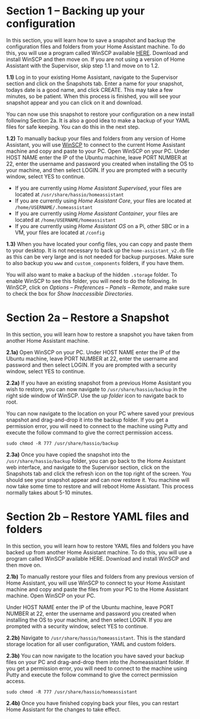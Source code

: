 # Section 1 – Backing up your configuration

In this section, you will learn how to save a snapshot and backup the configuration files and folders from your Home Assistant machine. To do this, you will use a program called WinSCP available [HERE](https://winscp.net/eng/docs/guide_install). Download and install WinSCP and then move on. If you are not using a version of Home Assistant with the Supervisor, skip step 1.1 and move on to 1.2.

**1.1)** Log in to your existing Home Assistant, navigate to the Supervisor section and click on the Snapshots tab. Enter a name for your snapshot, todays date is a good name, and click CREATE. This may take a few minutes, so be patient. When this process is finished, you will see your snapshot appear and you can click on it and download.

You can now use this snapshot to restore your configuration on a new install following Section 2a. It is also a good idea to make a backup of your YAML files for safe keeping. You can do this in the next step.

**1.2)** To manually backup your files and folders from any version of Home Assistant, you will use [WinSCP](https://winscp.net/eng/docs/guide_install) to connect to the current Home Assistant machine and copy and paste to your PC. Open WinSCP on your PC. Under HOST NAME enter the IP of the Ubuntu machine, leave PORT NUMBER at 22, enter the username and password you created when installing the OS to your machine, and then select LOGIN. If you are prompted with a security window, select YES to continue.

- If you are currently using *Home Assistant Supervised*, your files are located at `/usr/share/hassio/homeassistant`
- If you are currently using *Home Assistant Core*, your files are located at `/home/USERNAME/.homeassistant`
- If you are currently using *Home Assistant Container*, your files are located at `/home/USERNAME/homeassistant`
- If you are currently using *Home Assistant OS* on a Pi, other SBC or in a VM, your files are located at `/config`

**1.3)** When you have located your config files, you can copy and paste them to your desktop. It is not necessary to back up the `home-assistant_v2.db` file as this can be very large and is not needed for backup purposes. Make sure to also backup you `www` and `custom_components` folders, if you have them.

You will also want to make a backup of the hidden `.storage` folder. To enable WinSCP to see this folder, you will need to do the following. In WinSCP, click on *Options – Preferences – Panels – Remote*, and make sure to check the box for *Show Inaccessible Directories*.

# Section 2a – Restore a Snapshot

In this section, you will learn how to restore a snapshot you have taken from another Home Assistant machine.

**2.1a)** Open WinSCP on your PC. Under HOST NAME enter the IP of the Ubuntu machine, leave PORT NUMBER at 22, enter the username and password and then select LOGIN. If you are prompted with a security window, select YES to continue.

**2.2a)** If you have an existing snapshot from a previous Home Assistant you wish to restore, you can now navigate to `/usr/share/hassio/backup` in the right side window of WinSCP. Use the *up folder* icon to navigate back to root.

You can now navigate to the location on your PC where saved your previous snapshot and drag-and-drop it into the backup folder. If you get a permission error, you will need to connect to the machine using Putty and execute the follow command to give the correct permission access.

```
sudo chmod -R 777 /usr/share/hassio/backup
```

**2.3a)** Once you have copied the snapshot into the `/usr/share/hassio/backup` folder, you can go back to the Home Assistant web interface, and navigate to the Supervisor section, click on the Snapshots tab and click the refresh icon on the top right of the screen. You should see your snapshot appear and can now restore it. You machine will now take some time to restore and will reboot Home Assistant. This process normally takes about 5-10 minutes.

# Section 2b – Restore YAML files and folders

In this section, you will learn how to restore YAML files and folders you have backed up from another Home Assistant machine. To do this, you will use a program called WinSCP available HERE. Download and install WinSCP and then move on.

**2.1b)** To manually restore your files and folders from any previous version of Home Assistant, you will use WinSCP to connect to your Home Assistant machine and copy and paste the files from your PC to the Home Assistant machine. Open WinSCP on your PC. 

Under HOST NAME enter the IP of the Ubuntu machine, leave PORT NUMBER at 22, enter the username and password you created when installing the OS to your machine, and then select LOGIN. If you are prompted with a security window, select YES to continue.

**2.2b)** Navigate to `/usr/share/hassio/homeassistant`. This is the standard storage location for all user configuration, YAML and custom folders.

**2.3b)** You can now navigate to the location you have saved your backup files on your PC and drag-and-drop them into the /homeassistant folder. If you get a permission error, you will need to connect to the machine using Putty and execute the follow command to give the correct permission access.

```
sudo chmod -R 777 /usr/share/hassio/homeassistant
```

**2.4b)** Once you have finished copying back your files, you can restart Home Assistant for the changes to take effect.

